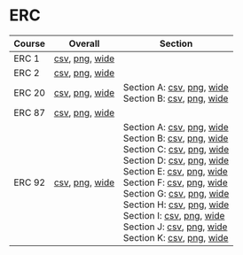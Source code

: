 # ERC

| Course | Overall | Section |
| ------ | ------- | ------- |
| ERC 1 | [csv](https://github.com/UCSD-Historical-Enrollment-Data/2022Fall/blob/main/overall/ERC%201.csv), [png](https://raw.githubusercontent.com/UCSD-Historical-Enrollment-Data/2022Fall/main/plot_overall/ERC%201.png), [wide](https://raw.githubusercontent.com/UCSD-Historical-Enrollment-Data/2022Fall/main/plot_overall_wide/ERC%201.png) |  |
| ERC 2 | [csv](https://github.com/UCSD-Historical-Enrollment-Data/2022Fall/blob/main/overall/ERC%202.csv), [png](https://raw.githubusercontent.com/UCSD-Historical-Enrollment-Data/2022Fall/main/plot_overall/ERC%202.png), [wide](https://raw.githubusercontent.com/UCSD-Historical-Enrollment-Data/2022Fall/main/plot_overall_wide/ERC%202.png) |  |
| ERC 20 | [csv](https://github.com/UCSD-Historical-Enrollment-Data/2022Fall/blob/main/overall/ERC%2020.csv), [png](https://raw.githubusercontent.com/UCSD-Historical-Enrollment-Data/2022Fall/main/plot_overall/ERC%2020.png), [wide](https://raw.githubusercontent.com/UCSD-Historical-Enrollment-Data/2022Fall/main/plot_overall_wide/ERC%2020.png) | Section A: [csv](https://github.com/UCSD-Historical-Enrollment-Data/2022Fall/blob/main/section/ERC%2020_A.csv), [png](https://raw.githubusercontent.com/UCSD-Historical-Enrollment-Data/2022Fall/main/plot_section/ERC%2020_A.png), [wide](https://raw.githubusercontent.com/UCSD-Historical-Enrollment-Data/2022Fall/main/plot_section_wide/ERC%2020_A.png)<br>Section B: [csv](https://github.com/UCSD-Historical-Enrollment-Data/2022Fall/blob/main/section/ERC%2020_B.csv), [png](https://raw.githubusercontent.com/UCSD-Historical-Enrollment-Data/2022Fall/main/plot_section/ERC%2020_B.png), [wide](https://raw.githubusercontent.com/UCSD-Historical-Enrollment-Data/2022Fall/main/plot_section_wide/ERC%2020_B.png) |
| ERC 87 | [csv](https://github.com/UCSD-Historical-Enrollment-Data/2022Fall/blob/main/overall/ERC%2087.csv), [png](https://raw.githubusercontent.com/UCSD-Historical-Enrollment-Data/2022Fall/main/plot_overall/ERC%2087.png), [wide](https://raw.githubusercontent.com/UCSD-Historical-Enrollment-Data/2022Fall/main/plot_overall_wide/ERC%2087.png) |  |
| ERC 92 | [csv](https://github.com/UCSD-Historical-Enrollment-Data/2022Fall/blob/main/overall/ERC%2092.csv), [png](https://raw.githubusercontent.com/UCSD-Historical-Enrollment-Data/2022Fall/main/plot_overall/ERC%2092.png), [wide](https://raw.githubusercontent.com/UCSD-Historical-Enrollment-Data/2022Fall/main/plot_overall_wide/ERC%2092.png) | Section A: [csv](https://github.com/UCSD-Historical-Enrollment-Data/2022Fall/blob/main/section/ERC%2092_A.csv), [png](https://raw.githubusercontent.com/UCSD-Historical-Enrollment-Data/2022Fall/main/plot_section/ERC%2092_A.png), [wide](https://raw.githubusercontent.com/UCSD-Historical-Enrollment-Data/2022Fall/main/plot_section_wide/ERC%2092_A.png)<br>Section B: [csv](https://github.com/UCSD-Historical-Enrollment-Data/2022Fall/blob/main/section/ERC%2092_B.csv), [png](https://raw.githubusercontent.com/UCSD-Historical-Enrollment-Data/2022Fall/main/plot_section/ERC%2092_B.png), [wide](https://raw.githubusercontent.com/UCSD-Historical-Enrollment-Data/2022Fall/main/plot_section_wide/ERC%2092_B.png)<br>Section C: [csv](https://github.com/UCSD-Historical-Enrollment-Data/2022Fall/blob/main/section/ERC%2092_C.csv), [png](https://raw.githubusercontent.com/UCSD-Historical-Enrollment-Data/2022Fall/main/plot_section/ERC%2092_C.png), [wide](https://raw.githubusercontent.com/UCSD-Historical-Enrollment-Data/2022Fall/main/plot_section_wide/ERC%2092_C.png)<br>Section D: [csv](https://github.com/UCSD-Historical-Enrollment-Data/2022Fall/blob/main/section/ERC%2092_D.csv), [png](https://raw.githubusercontent.com/UCSD-Historical-Enrollment-Data/2022Fall/main/plot_section/ERC%2092_D.png), [wide](https://raw.githubusercontent.com/UCSD-Historical-Enrollment-Data/2022Fall/main/plot_section_wide/ERC%2092_D.png)<br>Section E: [csv](https://github.com/UCSD-Historical-Enrollment-Data/2022Fall/blob/main/section/ERC%2092_E.csv), [png](https://raw.githubusercontent.com/UCSD-Historical-Enrollment-Data/2022Fall/main/plot_section/ERC%2092_E.png), [wide](https://raw.githubusercontent.com/UCSD-Historical-Enrollment-Data/2022Fall/main/plot_section_wide/ERC%2092_E.png)<br>Section F: [csv](https://github.com/UCSD-Historical-Enrollment-Data/2022Fall/blob/main/section/ERC%2092_F.csv), [png](https://raw.githubusercontent.com/UCSD-Historical-Enrollment-Data/2022Fall/main/plot_section/ERC%2092_F.png), [wide](https://raw.githubusercontent.com/UCSD-Historical-Enrollment-Data/2022Fall/main/plot_section_wide/ERC%2092_F.png)<br>Section G: [csv](https://github.com/UCSD-Historical-Enrollment-Data/2022Fall/blob/main/section/ERC%2092_G.csv), [png](https://raw.githubusercontent.com/UCSD-Historical-Enrollment-Data/2022Fall/main/plot_section/ERC%2092_G.png), [wide](https://raw.githubusercontent.com/UCSD-Historical-Enrollment-Data/2022Fall/main/plot_section_wide/ERC%2092_G.png)<br>Section H: [csv](https://github.com/UCSD-Historical-Enrollment-Data/2022Fall/blob/main/section/ERC%2092_H.csv), [png](https://raw.githubusercontent.com/UCSD-Historical-Enrollment-Data/2022Fall/main/plot_section/ERC%2092_H.png), [wide](https://raw.githubusercontent.com/UCSD-Historical-Enrollment-Data/2022Fall/main/plot_section_wide/ERC%2092_H.png)<br>Section I: [csv](https://github.com/UCSD-Historical-Enrollment-Data/2022Fall/blob/main/section/ERC%2092_I.csv), [png](https://raw.githubusercontent.com/UCSD-Historical-Enrollment-Data/2022Fall/main/plot_section/ERC%2092_I.png), [wide](https://raw.githubusercontent.com/UCSD-Historical-Enrollment-Data/2022Fall/main/plot_section_wide/ERC%2092_I.png)<br>Section J: [csv](https://github.com/UCSD-Historical-Enrollment-Data/2022Fall/blob/main/section/ERC%2092_J.csv), [png](https://raw.githubusercontent.com/UCSD-Historical-Enrollment-Data/2022Fall/main/plot_section/ERC%2092_J.png), [wide](https://raw.githubusercontent.com/UCSD-Historical-Enrollment-Data/2022Fall/main/plot_section_wide/ERC%2092_J.png)<br>Section K: [csv](https://github.com/UCSD-Historical-Enrollment-Data/2022Fall/blob/main/section/ERC%2092_K.csv), [png](https://raw.githubusercontent.com/UCSD-Historical-Enrollment-Data/2022Fall/main/plot_section/ERC%2092_K.png), [wide](https://raw.githubusercontent.com/UCSD-Historical-Enrollment-Data/2022Fall/main/plot_section_wide/ERC%2092_K.png) |

